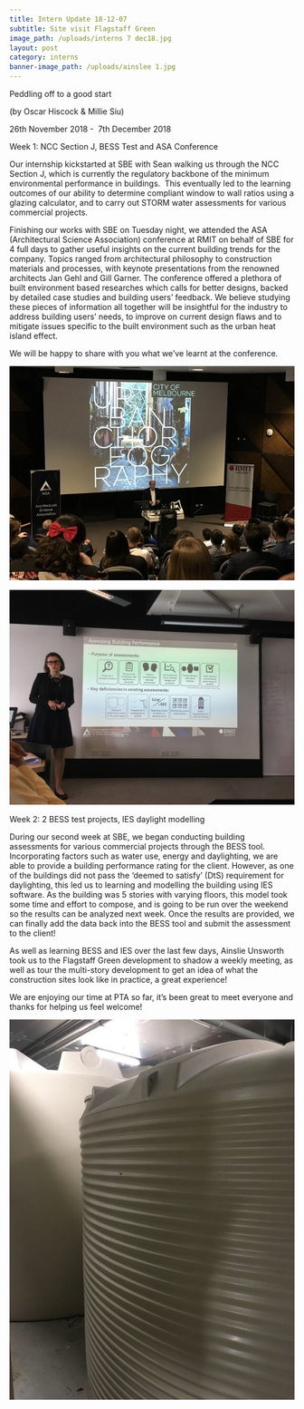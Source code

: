 ```yaml
---
title: Intern Update 18-12-07
subtitle: Site visit Flagstaff Green
image_path: /uploads/interns 7 dec18.jpg
layout: post
category: interns
banner-image_path: /uploads/ainslee 1.jpg
---
```


Peddling off to a good start 

(by Oscar Hiscock & Millie Siu)

26th November 2018 -  7th December 2018

Week 1: NCC Section J, BESS Test and ASA Conference

Our internship kickstarted at SBE with Sean walking us through the NCC Section J, which is currently the regulatory backbone of the minimum environmental performance in buildings.  This eventually led to the learning outcomes of our ability to determine compliant window to wall ratios using a glazing calculator, and to carry out STORM water assessments for various commercial projects.

Finishing our works with SBE on Tuesday night, we attended the ASA (Architectural Science Association) conference at RMIT on behalf of SBE for 4 full days to gather useful insights on the current building trends for the company. Topics ranged from architectural philosophy to construction materials and processes, with keynote presentations from the renowned architects Jan Gehl and Gill Garner. The conference offered a plethora of built environment based researches which calls for better designs, backed by detailed case studies and building users’ feedback. We believe studying these pieces of information all together will be insightful for the industry to address building users’ needs, to improve on current design flaws and to mitigate issues specific to the built environment such as the urban heat island effect.

We will be happy to share with you what we’ve learnt at the conference.

![](/uploads/jahn-1.jpg)

![](/uploads/gill-1.jpg)

Week 2: 2 BESS test projects, IES daylight modelling

During our second week at SBE, we began conducting building assessments for various commercial projects through the BESS tool. Incorporating factors such as water use, energy and daylighting, we are able to provide a building performance rating for the client. However, as one of the buildings did not pass the ‘deemed to satisfy’ (DtS) requirement for daylighting, this led us to learning and modelling the building using IES software. As the building was 5 stories with varying floors, this model took some time and effort to compose, and is going to be run over the weekend so the results can be analyzed next week. Once the results are provided, we can finally add the data back into the BESS tool and submit the assessment to the client!

As well as learning BESS and IES over the last few days, Ainslie Unsworth took us to the Flagstaff Green development to shadow a weekly meeting, as well as tour the multi-story development to get an idea of what the construction sites look like in practice, a great experience!

We are enjoying our time at PTA so far, it’s been great to meet everyone and thanks for helping us feel welcome!

![](/uploads/w-tanks-1-1.jpg)